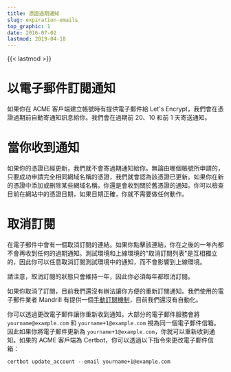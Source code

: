 ```yaml
---
title: 憑證過期通知
slug: expiration-emails
top_graphic: 1
date: 2016-07-02
lastmod: 2019-04-18
---
```


{{< lastmod >}}

# 以電子郵件訂閱通知

如果你在 ACME 客戶端建立帳號時有提供電子郵件給 Let's Encrypt，我們會在憑證過期前自動寄通知訊息給你。我們會在過期前 20、10 和前 1 天寄送通知。

# 當你收到通知

如果你的憑證已經更新，我們就不會寄過期通知給你。無論由哪個帳號所申請的，只要成功申請完全相同網域名稱的憑證，我們就會認為該憑證已更新。如果你在新的憑證中添加或刪除某些網域名稱，你還是會收到關於舊憑證的通知。你可以檢查目前在網站中的憑證日期，如果日期正確，你就不需要做任何動作。

# 取消訂閱

在電子郵件中會有一個取消訂閱的連結。如果你點擊該連結，你在之後的一年內都不會再收到任何的過期通知。測試環境和上線環境的"取消訂閱列表"是互相獨立的，因此你可以任意取消訂閱測試環境中的通知，而不會影響到上線環境。

請注意，取消訂閱的狀態只會維持一年，因此你必須每年都取消訂閱。

如果你取消了訂閱，目前我們還沒有辦法讓你方便的重新訂閱通知。我們使用的電子郵件業者 Mandrill 有提供一個[手動訂閱機制](https://mandrill.zendesk.com/hc/en-us/articles/205582947-About-Unsubscribes)，目前我們還沒有自動化。

你可以透過更改電子郵件讓你重新收到通知。大部分的電子郵件服務會將 `yourname@example.com` 和 `yourname+1@example.com` 視為同一個電子郵件信箱。因此如果你將電子郵件更新為 `yourname+1@example.com`，你就可以重新收到通知。如果的 ACME 客戶端為 Certbot，你可以透過以下指令來更改電子郵件信箱：

`certbot update_account --email yourname+1@example.com`
